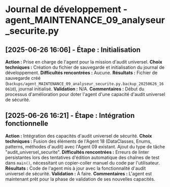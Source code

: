 # Journal de développement - agent_MAINTENANCE_09_analyseur_securite.py

## [2025-06-26 16:06] - Étape : Initialisation
**Action :** Prise en charge de l'agent pour la mission d'audit universel.
**Choix techniques :** Création du fichier de sauvegarde et initialisation du journal de développement.
**Difficultés rencontrées :** Aucune.
**Résultats :** Fichier de sauvegarde créé (`backups/agent_MAINTENANCE_09_analyseur_securite.py.backup_20250626_160610`), journal initialisé.
**Validation :** N/A.
**Commentaires :** Début du processus d'amélioration pour doter l'agent d'une capacité d'audit universel de sécurité.

## [2025-06-26 16:21] - Étape : Intégration fonctionnelle
**Action :** Intégration des capacités d'audit universel de sécurité.
**Choix techniques :** Fusion des éléments de l'Agent 18 (DataClasses, Enums, patterns, méthodes d'audit) avec l'Agent 09 existant. Ajout du type de tâche "audit_universel_securite".
**Difficultés rencontrées :** Erreurs de linter persistantes lors des tentatives d'édition automatique des chaînes de test dans `main()`, nécessitant un copier-coller manuel du code par l'utilisateur.
**Résultats :** Code de l'agent mis à jour avec la fonctionnalité d'audit universel de sécurité.
**Validation :** À faire.
**Commentaires :** L'agent est maintenant prêt pour la phase de validation de ses nouvelles capacités.
